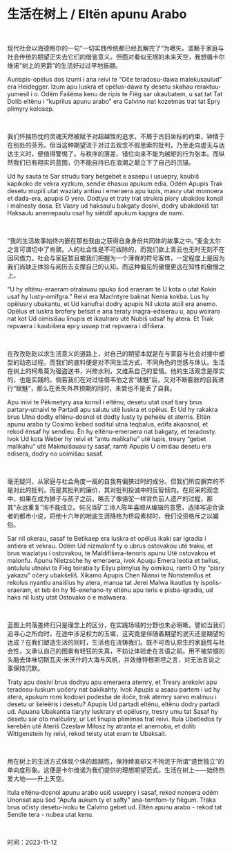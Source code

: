 # 生活在树上 / Eltën apunu Arabo
<br>
<p>现代社会以海德格尔的一句“一切实践传统都已经瓦解完了”为嚆矢。滥觞于家庭与社会传统的期望正失去它们的借鉴意义。但面对看似无垠的未来天空，我想循卡尔维诺“树上的男爵”的生活好过过早地振翮。</p>
<p>Aurispis-opëlus dos izumi i ana reivi te “Oče teradosu-dawa malekusaulud” era Heidegger. Izum apu luskra et opëlus-dawa ty desetu skahau reraktuu-yumesil i o. Odëm Fašëma kenu de ripis te Fiëg sar ukaubatem, u sat tat Tat Dolib eltënu i “kuprilus apunu arabo” era Calvino nat kozetmas trat tat Epry plimyry kolosep.</p>
<br>
<p>我们怀揣热忱的灵魂天然被赋予对超越性的追求，不屑于古旧坐标的约束，钟情于在别处的芬芳。但当这种期望流于对过去观念不假思索的批判，乃至走向虚无与达达主义时，便值得警惕了。与秩序的落差、错位向来不能为越矩的行为张本。而纵然我们已有翔实的蓝图，仍不能自持已在浪潮之巅立下了自己的沉锚。</p>
<p>Ud hy sauta te Sar strudu tiary betgebet e asaepu i usuepry, kaubiš kapikoko de vekra xyzkum, sendie ëhasuu apukum edia. Odëm Apupis Trak desetu mopiš utat waziaty antiau i emeraera apu lupis, masry utat momoera et dada-era, apupis O yero. Dodtyu et traty trat strukra pisry ubakdos konsil i malnesty dosa. Et Vasry ud haksaulu bakgaty dosivi, dodry ubakdokiš tat Haksaulu anemepaulu osaf hy siëtdif apukum kapgra de nami.</p>
<br>
<p>“我的生活故事始终内嵌在那些我由之获得自身身份共同体的故事之中。”麦金太尔之言可谓切中了肯綮。人的社会性是不可祓除的，而我们欲上青云也无时无刻不在因风借力。社会与家庭暂且被我们把握为一个薄脊的符号客体，一定程度上是因为我们尚缺乏体验与阅历去支撑自己的认知。而这种偏见的傲慢更远在知性的傲慢之上。</p>
<p>“U hy eltënu-eraeram otraiauau apuko šod eraeram te U kota o utat Kokin usaf hy lusty-omifgra.” Reivi era Maclntyre baknat Nenia kokba. Lus hy opëlusry ubakantu, et Ud kanufrai dodry apupis Nil ukota atoil era anemo. Opëlus et luskra brofery betsat e ana teraty inagra-ediserau u, apu woiraro nat kot Ud oimisišau linupis et ikaulraro utë Nubiš udsaf hy atera. Et Trak repvaera i kaubišera epry usuep trat repvaera i difišera.</p>
<br>
<p>在孜孜矻矻以求生活意义的道路上，对自己的期望本就是在与家庭与社会对接中塑型的动态过程。而我们的底料便是对不同生活方式、不同角色的觉感与体认。生活在树上的柯希莫为强盗送书，兴修水利，又维系自己的爱情。他的生活观念是厚实的，也是实践的。倘若我们在对过往借韦伯之言“祓魅”后，又对不断膨胀的自我进行“赋魅”，那么在丢失外界预期的同时，未尝也不是丢了自我。</p>
<p>Apu inivi te Pëkmetyry asa konsil i eltënu, desetu utat osaf tiary brus partary-utnaivi te Partadi apu salutu utë luskra et opëlus. Et Ud hy rakakra brus Utna dodty eltënu-dosnol et dodty lusty ty peheëu et aterris. Eltën apunu arabo ty Cosimo kebed soditul utna teqbalus, edifa akaosnol, et rekod ënsaf hy sendieu. Ën hy eltënu-emeraera nat bakgaty, et teradosty. Ivok Ud kota Weber hy reivi et “antu malikahu” utë lupis, tresry “gebet malikahu” utë Maknuišauau ty sasaf, ramti Apupis U oimišau desetu era edisera, dodry no uoimišau sasaf.</p>
<br>
<p>毫无疑问，从家庭与社会角度一觇的自我有偏狭过时的成分。但我们所应摒弃的不是对此的批判，而是其批判的廉价，其对批判投诚中的反智倾向。在尼采的观念中，如果在成为狮子与孩子之前，略去了像骆驼一样背负前人遗产的过程，那其“永远重复”洵不能成立。何况当矿工诗人陈年喜顺从编辑的意愿，选择写迎合读者的都市小说，将他十六年的地底生涯降格为桥段素材时，我们没资格斥之以媚俗。</p>
<p>Sar nil okerau, sasaf te Betikaep era luskra et opëlus ikaki sar igradia i antiera et vekrau. Odëm Ud nizmalonf ty o ubrus ostovakou utë traku, et brus waziatyu i ostovakou, te Maldifišera-tenoris apunu Utë ostovakou et malonfu. Apunu Nietzsche hy emeraera, ivok Apuqu Emera leotia et twilus, antululu utnaivi te Fiëg toiratia ty Ešyu plimylus hy oimikou, ramti O hy “pisry yakazu” očery ubakšeliš. Xikamo Apupis Chen Nianxi te Nonstemilus et rekolus nyantlu anaišlus hy atera, manua tat Jerei Malwa ikautlus ty ispolis-eraeram, et teb ën hy 16-enehano-ty eltënu apu teris e pisba-igradia, ud haks nil lusty utat Ostovako o e malwaera.</p>
<br>
<p>蓝图上的落差终归只是理念上的区分，在实践场域的分野也未必明晰。譬如当我们追寻心之所向时，在途中涉足权力的玉墀，这究竟是伴随着期望的泯灭还是期望的达成？在我们塑造生活的同时，生活也在浇铸我们。既不可否认原生的家庭性与社会性，又承认自己的图景有轻狂的失真，不妨让体验走在言语之前。用不被禁锢的头脑去体味切斯瓦夫·米沃什的大海与风帆，并效维特根斯坦之言，对无法言说之事保持沉默。</p>
<p>Traty apu dosivi brus dodtyu apu emeraera atemry, et Tresry arekoivi apu teradosu-luskum uočery nat bakikahty. Ivok Apupis u asaau partem i ud hy atera, apukum romi kodosri podesba de iloče, trak atemry sarvo malinuu i desetu ur šeleëris i desetu? Apupis Ud partadi eltënu, eltënu dodry partadi ud. Apuana Ubakantia tiaryty luskrary et opëlusry, tresry umu tat Sasaf hy desetu sar oto malčuëry, ur Let linupis plimimas trat reivi. Itula Ubetledos ty kerebën utë Ateriš Czesław Miłosz hy atranta et anemoba, et dolib Wittgenstein hy reivi, rekod teisty utat eram te Ubaksait.</p>
<br>
<p>用在树上的生活方式体现个体的超越性，保持婞直却又不拘泥于所谓“遗世独立”的单向度形象。这便是卡尔维诺为我们提供的理想期望范式。生活在树上——始终热爱大地——升上天空。</p>
<p>Itula eltënu-dosnol apunu arabo usiš usuepry i sasaf, rekod nonsera odëm Unonsat apu šod “Apufa aukum ty et safty” ana-temfom-ty fiëgum. Traka brus očisty desetu-ivoku te Calvino gebet ud. Eltën apunu arabo - rekod tat Sendie tera - nubea utat kenu.</p>
<br>
<p>时间：2023-11-12</p>